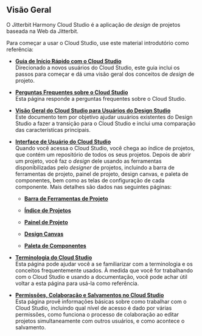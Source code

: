 [//]: # (This is a translation of Version 6, published on May 6, 2021.)

## Visão Geral

O Jitterbit Harmony Cloud Studio é a aplicação de *design* de projetos baseada na Web da Jitterbit.

Para começar a usar o Cloud Studio, use este material introdutório como referência:

-   **[Guia de Início Rápido com o Cloud Studio](https://success.jitterbit.com/display/CS/Cloud+Studio+Quick+Start+Guide?showLanguage=pt_BR)**<br>
    Direcionado a novos usuários do Cloud Studio, este guia inclui os passos para começar e dá uma visão geral dos
    conceitos de *design* de projeto.

-   **[Perguntas Frequentes sobre o Cloud Studio](https://success.jitterbit.com/display/CS/Cloud+Studio+FAQ?showLanguage=pt_BR)**<br>
    Esta página responde a perguntas frequentes sobre o Cloud Studio.

-   **[Visão Geral do Cloud Studio para Usuários do Design
    Studio](https://success.jitterbit.com/display/CS/Cloud+Studio+Overview+for+Design+Studio+Users?showLanguage=pt_BR)**<br>
    Este documento tem por objetivo ajudar usuários existentes do Design Studio a fazer a transição para o Cloud
    Studio e inclui uma comparação das características principais.

-   **[Interface de Usuário do Cloud Studio](https://success.jitterbit.com/display/CS/Cloud+Studio+User+Interface?showLanguage=pt_BR)**<br>
    Quando você acessa o Cloud Studio, você chega ao índice de projetos, que contém um repositório de todos os seus
    projetos. Depois de abrir um projeto, você faz o *design* dele usando as ferramentas disponibilizadas pelo
    *designer* de projetos, incluindo a barra de ferramentas de projeto, painel de projeto, design canvas, e paleta
    de componentes, bem como as telas de configuração de cada componente. Mais detalhes são dados nas seguintes
    páginas:

    -   **[Barra de Ferramentas de Projeto](https://success.jitterbit.com/display/CS/Project+Toolbar?showLanguage=pt_BR)**

    -   **[Índice de Projetos](https://success.jitterbit.com/display/CS/Project+Index?showLanguage=pt_BR)**

    -   **[Painel de Projeto](https://success.jitterbit.com/display/CS/Project+Pane?showLanguage=pt_BR)**

    -   **[Design Canvas](https://success.jitterbit.com/display/CS/Design+Canvas?showLanguage=pt_BR)**

    -   **[Paleta de Componentes](https://success.jitterbit.com/display/CS/Component+Palette?showLanguage=pt_BR)**

-   **[Terminologia do Cloud Studio](https://success.jitterbit.com/display/CS/Cloud+Studio+Terminology?showLanguage=pt_BR)**<br>
    Esta página pode ajudar você a se familiarizar com a terminologia e os conceitos frequentemente usados. À medida
    que você for trabalhando com o Cloud Studio e usando a documentação, você pode achar útil voltar a esta página
    para usá-la como referência.

-   **[Permissões, Colaboração e Salvamentos no Cloud
    Studio](https://success.jitterbit.com/display/CS/Cloud+Studio+Permissions%2C+Collaboration%2C+and+Saving?showLanguage=pt_BR)**<br>
    Esta página provê informações básicas sobre como trabalhar com o Cloud Studio, incluindo qual nível de acesso é
    dado por várias permissões, como funciona o processo de colaboração ao editar projetos simultaneamente com
    outros usuários, e como acontece o salvamento.
